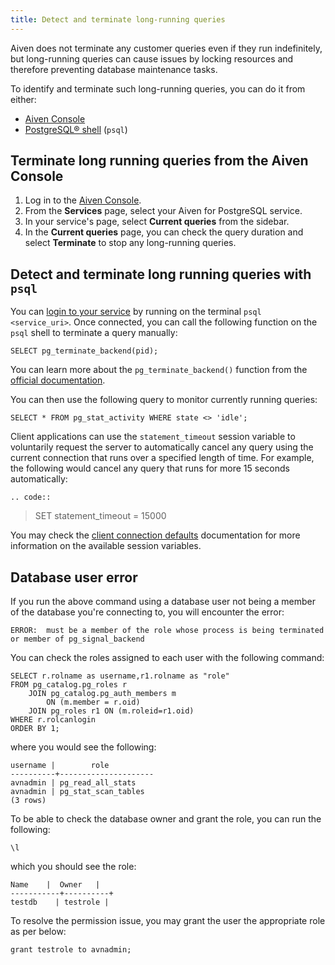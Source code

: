 ```yaml
---
title: Detect and terminate long-running queries
---
```


Aiven does not terminate any customer queries even if they run
indefinitely, but long-running queries can cause issues by locking
resources and therefore preventing database maintenance tasks.

To identify and terminate such long-running queries, you can do it from
either:

-   [Aiven Console](https://console.aiven.io)
-   [PostgreSQL®
    shell](https://www.postgresql.org/docs/current/app-psql.html)
    (`psql`)

## Terminate long running queries from the Aiven Console

1.  Log in to the [Aiven Console](https://console.aiven.io/).
2.  From the **Services** page, select your Aiven for PostgreSQL
    service.
3.  In your service\'s page, select **Current queries** from the
    sidebar.
4.  In the **Current queries** page, you can check the query duration
    and select **Terminate** to stop any long-running queries.

## Detect and terminate long running queries with `psql`

You can
[login to your service](/docs/products/postgresql/howto/connect-psql) by running on the terminal `psql <service_uri>`. Once
connected, you can call the following function on the `psql` shell to
terminate a query manually:

``` 
SELECT pg_terminate_backend(pid);
```

You can learn more about the `pg_terminate_backend()` function from the
[official
documentation](https://www.postgresql.org/docs/current/functions-admin.html).

You can then use the following query to monitor currently running
queries:

``` 
SELECT * FROM pg_stat_activity WHERE state <> 'idle';
```

Client applications can use the `statement_timeout` session variable to
voluntarily request the server to automatically cancel any query using
the current connection that runs over a specified length of time. For
example, the following would cancel any query that runs for more 15
seconds automatically:

    .. code::

> SET statement_timeout = 15000

You may check the [client connection
defaults](https://www.postgresql.org/docs/current/runtime-config-client.html)
documentation for more information on the available session variables.

## Database user error

If you run the above command using a database user not being a member of
the database you\'re connecting to, you will encounter the error:

``` 
ERROR:  must be a member of the role whose process is being terminated or member of pg_signal_backend
```

You can check the roles assigned to each user with the following
command:

``` 
SELECT r.rolname as username,r1.rolname as "role"
FROM pg_catalog.pg_roles r 
    JOIN pg_catalog.pg_auth_members m
        ON (m.member = r.oid)
    JOIN pg_roles r1 ON (m.roleid=r1.oid)
WHERE r.rolcanlogin
ORDER BY 1;
```

where you would see the following:

``` 
username |        role
----------+---------------------
avnadmin | pg_read_all_stats
avnadmin | pg_stat_scan_tables
(3 rows)
```

To be able to check the database owner and grant the role, you can run
the following:

``` 
\l
```

which you should see the role:

``` 
Name    |  Owner   |
-----------+----------+
testdb    | testrole |
```

To resolve the permission issue, you may grant the user the appropriate
role as per below:

``` 
grant testrole to avnadmin;
```
